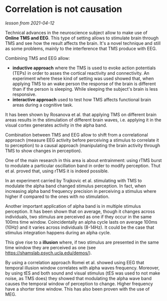 # Correlation is not causation
*lesson from 2021-04-12*

Technical advances in the neuroscience subject allow to make use of **Online TMS and EEG**. This type of setting allows to stimulate brain through TMS and see how the result affects the brain.
It's a novel technique and still as some problems, mainly to the interference that TMS produce with EEG.

Combining TMS and EEG allow:
- **inductive approach** where the TMS is used to evoke action potentials (TEPs) in order to asses the cortical reactivity and connectivity. An experiment where these kind of setting was used showed that, when applying TMS to an wake person the response of the brain is different than if the person is sleeping. While sleeping the subject's brain is less responsive.
- **interactive approach** used to test how TMS affects functional brain areas during a cognitive task.

It has been shown by Rosanova et al. that applying TMS on different brain areas results in the stimulation of different brain waves, i.e. applying it in the visual cortex generates activity in the alpha band.

Combination between TMS and EEG allow to shift from a correlational approach (measure EEG activity before perceiving a stimulus to correlate it to perception) to a causal approach (manipulating the brain activity through TMS to show changes in perception).

One of the main research in this area is about entrainment: using rTMS burst to modulate a particular oscillation band in order to modify perception.
Thut et al. proved that, using rTMS it is indeed possible. 

In an experiment carried by Trajkovic et al. stimulating with TMS to modulate the alpha band changed stimulus perception. In fact, when increasing alpha band frequency precision in perceiving a stimulus where higher if compared to the ones with no stimulation.

Another important application of alpha band is in multiple stimulus perception.
It has been shown that on average, though it changes across individuals, two stimulus are perceived as one if they occur in the same 100ms time window.
Coincidentally an alpha cycle lasts on average 100ms (10Hz) and it varies across individuals (8-14Hz).
It could be the case that stimulus integration happens during an alpha cycle.

This give rise to a **illusion** where, if two stimulus are presented in the same time window they are perceived as one (see https://shamslab.psych.ucla.edu/demos/).

By using a correlation approach Romei et al. showed using EEG that temporal illusion window correlates with alpha waves frequency.
Moreover, by using tES and both sound and visual stimulus (tES was used to not make noise, as TMS does) they showed that modulating the alpha wave band causes the temporal window of perception to change.
Higher frequency have a shorter time window.
This has also been proven with the use of MEG.
